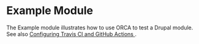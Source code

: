 # Example Module

The Example module illustrates how to use ORCA to test a Drupal module. See also [Configuring Travis CI and GitHub Actions
](../docs/getting-started.md#configuring-travis-ci).
